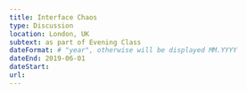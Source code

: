 ```yaml
---
title: Interface Chaos
type: Discussion
location: London, UK
subtext: as part of Evening Class
dateFormat: # "year", otherwise will be displayed MM.YYYY
dateEnd: 2019-06-01
dateStart:
url:
---
```

